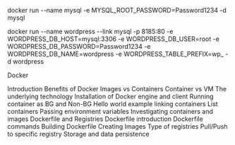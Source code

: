docker run --name mysql -e MYSQL_ROOT_PASSWORD=Password1234 -d mysql


docker run --name wordpress --link mysql -p 8185:80 -e WORDPRESS_DB_HOST=mysql:3306 -e WORDPRESS_DB_USER=root -e WORDPRESS_DB_PASSWORD=Password1234 -e WORDPRESS_DB_NAME=wordpress -e WORDPRESS_TABLE_PREFIX=wp_ -d wordpress

Docker

Introduction
Benefits of Docker
Images vs Containers
Container vs VM
The underlying technology
Installation of Docker engine and client
Running container as BG and Non-BG
Hello world example
linking containers
List containers
Passing environment variables
Investigating containers and images
Dockerfile and Registries
Dockerfile introduction
Dockerfile commands
Building Dockerfile
Creating Images
Type of registries
Pull/Push to specific registry
Storage and data persistence
